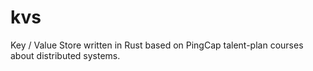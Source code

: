# kvs
Key / Value Store written in Rust based on PingCap talent-plan courses about distributed systems.
